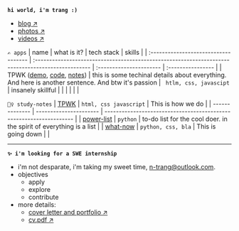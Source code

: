 **`hi world, i'm trang :)`**
  - [blog ↗]()
  - [photos ↗]()
  - [videos ↗]()

`✍ apps`
| name                                 | what is it?                                                                                        | tech stack              | skills            |
| :----------------------------------- | :------------------------------------------------------------------------------------------------- | :---------------------- | :---------------- |
| TPWK ([demo](), [code](), [notes]()) | this is some techinal details about everything. And here is another sentence. And btw it's passion | ` htlm, css, javascipt` | insanely skillful |
|                                      |                                                                                                    |                         |                   |

`🤷‍♀️ study-notes`
| [TPWK]()       | `html, css javascript` | This is how we do                                                   |
| -------------- | ---------------------- | ------------------------------------------------------------------- |
| [power-list]() | `python`               | to-do list for the cool doer. in the spirit of everything is a list |
| [what-now]()   | `python, css, bla`     | This is going down | |                                                              

--- 

**`✨ i'm looking for a SWE internship`**
- i'm not desparate, i'm taking my sweet time, <n-trang@outlook.com>.
- objectives
    - apply
    - explore 
    - contribute
- more details:
  - [cover letter and portfolio ↗]()
  - [cv.pdf ↗]()

<!-- | name | links                            | what is it?                       | tech stack                                   | skills |
| :--- | :------------------------------- | :-------------------------------- | :------------------------------------------- | :----- |
| T--K | [------------------------------) | i-------------------------------! | `------------------------------------------` | i----. |
|      |                                  |                                   |                                              |        | -->

       
